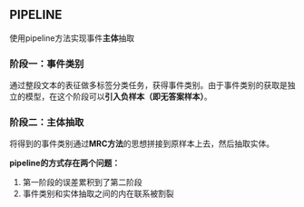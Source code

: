 ## PIPELINE

使用pipeline方法实现事件**主体**抽取

### 阶段一：事件类别

通过整段文本的表征做多标签分类任务，获得事件类别。由于事件类别的获取是独立的模型，在这个阶段可以**引入负样本（即无答案样本）**。

### 阶段二：主体抽取

将得到的事件类别通过**MRC方法**的思想拼接到原样本上去，然后抽取实体。

**pipeline的方式存在两个问题：**

1. 第一阶段的误差累积到了第二阶段
2. 事件类别和实体抽取之间的内在联系被割裂